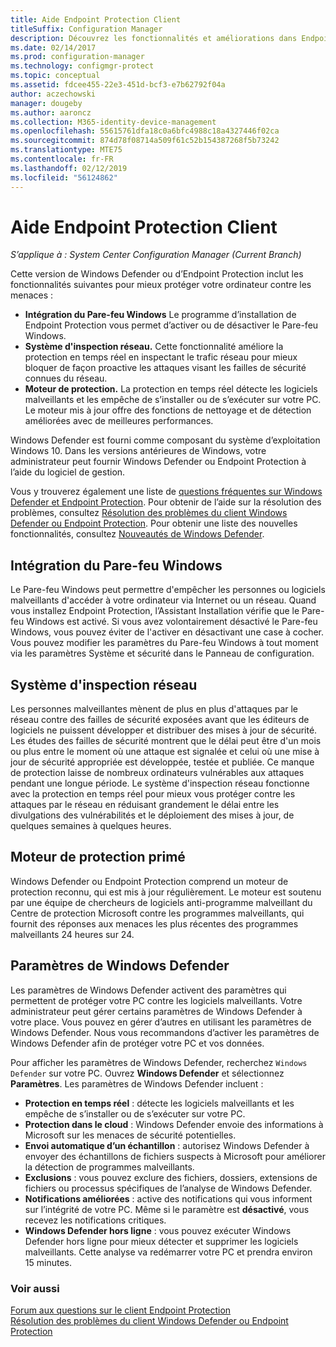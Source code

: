 ```yaml
---
title: Aide Endpoint Protection Client
titleSuffix: Configuration Manager
description: Découvrez les fonctionnalités et améliorations dans Endpoint Protection qui vous aident à protéger votre ordinateur contre les menaces.
ms.date: 02/14/2017
ms.prod: configuration-manager
ms.technology: configmgr-protect
ms.topic: conceptual
ms.assetid: fdcee455-22e3-451d-bcf3-e7b62792f04a
author: aczechowski
manager: dougeby
ms.author: aaroncz
ms.collection: M365-identity-device-management
ms.openlocfilehash: 55615761dfa18c0a6bfc4988c18a4327446f02ca
ms.sourcegitcommit: 874d78f08714a509f61c52b154387268f5b73242
ms.translationtype: MTE75
ms.contentlocale: fr-FR
ms.lasthandoff: 02/12/2019
ms.locfileid: "56124862"
---
```

# <a name="endpoint-protection-client-help"></a>Aide Endpoint Protection Client

*S’applique à : System Center Configuration Manager (Current Branch)*


Cette version de Windows Defender ou d’Endpoint Protection inclut les fonctionnalités suivantes pour mieux protéger votre ordinateur contre les menaces :  

-   **Intégration du Pare-feu Windows** Le programme d’installation de Endpoint Protection vous permet d’activer ou de désactiver le Pare-feu Windows.  
-   **Système d'inspection réseau.** Cette fonctionnalité améliore la protection en temps réel en inspectant le trafic réseau pour mieux bloquer de façon proactive les attaques visant les failles de sécurité connues du réseau.  
-   **Moteur de protection.** La protection en temps réel détecte les logiciels malveillants et les empêche de s’installer ou de s’exécuter sur votre PC. Le moteur mis à jour offre des fonctions de nettoyage et de détection améliorées avec de meilleures performances.  

Windows Defender est fourni comme composant du système d’exploitation Windows 10.  Dans les versions antérieures de Windows, votre administrateur peut fournir Windows Defender ou Endpoint Protection à l’aide du logiciel de gestion.

Vous y trouverez également une liste de [questions fréquentes sur Windows Defender et Endpoint Protection](endpoint-protection-client-faq.md). Pour obtenir de l’aide sur la résolution des problèmes, consultez [Résolution des problèmes du client Windows Defender ou Endpoint Protection](troubleshoot-endpoint-client.md). Pour obtenir une liste des nouvelles fonctionnalités, consultez [Nouveautés de Windows Defender](https://support.microsoft.com/help/29276/windows-10-whats-new-in-windows-defender).

## <a name="windows-firewall-integration"></a>Intégration du Pare-feu Windows  
 Le Pare-feu Windows peut permettre d'empêcher les personnes ou logiciels malveillants d'accéder à votre ordinateur via Internet ou un réseau. Quand vous installez Endpoint Protection, l’Assistant Installation vérifie que le Pare-feu Windows est activé. Si vous avez volontairement désactivé le Pare-feu Windows, vous pouvez éviter de l'activer en désactivant une case à cocher. Vous pouvez modifier les paramètres du Pare-feu Windows à tout moment via les paramètres Système et sécurité dans le Panneau de configuration.  

## <a name="network-inspection-system"></a>Système d'inspection réseau  
 Les personnes malveillantes mènent de plus en plus d'attaques par le réseau contre des failles de sécurité exposées avant que les éditeurs de logiciels ne puissent développer et distribuer des mises à jour de sécurité. Les études des failles de sécurité montrent que le délai peut être d'un mois ou plus entre le moment où une attaque est signalée et celui où une mise à jour de sécurité appropriée est développée, testée et publiée. Ce manque de protection laisse de nombreux ordinateurs vulnérables aux attaques pendant une longue période. Le système d'inspection réseau fonctionne avec la protection en temps réel pour mieux vous protéger contre les attaques par le réseau en réduisant grandement le délai entre les divulgations des vulnérabilités et le déploiement des mises à jour, de quelques semaines à quelques heures.  

## <a name="award-winning-protection-engine"></a>Moteur de protection primé  
 Windows Defender ou Endpoint Protection comprend un moteur de protection reconnu, qui est mis à jour régulièrement. Le moteur est soutenu par une équipe de chercheurs de logiciels anti-programme malveillant du Centre de protection Microsoft contre les programmes malveillants, qui fournit des réponses aux menaces les plus récentes des programmes malveillants 24 heures sur 24.  

## <a name="windows-defender-settings"></a>Paramètres de Windows Defender
Les paramètres de Windows Defender activent des paramètres qui permettent de protéger votre PC contre les logiciels malveillants. Votre administrateur peut gérer certains paramètres de Windows Defender à votre place. Vous pouvez en gérer d’autres en utilisant les paramètres de Windows Defender. Nous vous recommandons d’activer les paramètres de Windows Defender afin de protéger votre PC et vos données.

Pour afficher les paramètres de Windows Defender, recherchez `Windows Defender` sur votre PC. Ouvrez **Windows Defender** et sélectionnez **Paramètres**. Les paramètres de Windows Defender incluent :
- **Protection en temps réel** : détecte les logiciels malveillants et les empêche de s’installer ou de s’exécuter sur votre PC.
- **Protection dans le cloud** : Windows Defender envoie des informations à Microsoft sur les menaces de sécurité potentielles.
- **Envoi automatique d’un échantillon** : autorisez Windows Defender à envoyer des échantillons de fichiers suspects à Microsoft pour améliorer la détection de programmes malveillants.
- **Exclusions** : vous pouvez exclure des fichiers, dossiers, extensions de fichiers ou processus spécifiques de l’analyse de Windows Defender.
- **Notifications améliorées** : active des notifications qui vous informent sur l’intégrité de votre PC. Même si le paramètre est **désactivé**, vous recevez les notifications critiques.
- **Windows Defender hors ligne** : vous pouvez exécuter Windows Defender hors ligne pour mieux détecter et supprimer les logiciels malveillants. Cette analyse va redémarrer votre PC et prendra environ 15 minutes.

### <a name="see-also"></a>Voir aussi  
 [Forum aux questions sur le client Endpoint Protection](endpoint-protection-client-faq.md)   
 [Résolution des problèmes du client Windows Defender ou Endpoint Protection](troubleshoot-endpoint-client.md)
